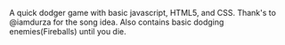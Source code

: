 A quick dodger game with basic javascript, HTML5, and CSS. Thank's to @iamdurza for the song idea. Also contains basic dodging enemies(Fireballs) until you die.
